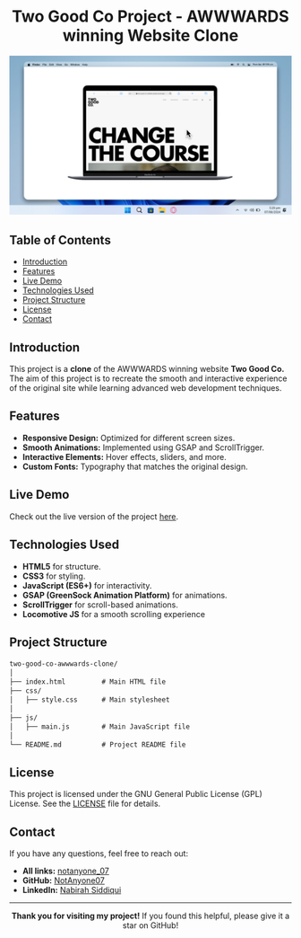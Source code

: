 <h1 align="center">Two Good Co Project - AWWWARDS winning Website Clone</h1>

<p align="center">
  <img src="project on mac book.png" alt="Project Screenshot" />
</p>

<h2>Table of Contents</h2>
<ul>
  <li><a href="#introduction">Introduction</a></li>
  <li><a href="#features">Features</a></li>
  <li><a href="#live-demo">Live Demo</a></li>
  <li><a href="#technologies-used">Technologies Used</a></li>
  <li><a href="#project-structure">Project Structure</a></li>
  <li><a href="#license">License</a></li>
  <li><a href="#contact">Contact</a></li>
</ul>

<h2 id="introduction">Introduction</h2>
<p>
  This project is a <strong>clone</strong> of the 
  AWWWARDS winning website <strong>Two Good Co.</strong> The aim of this project is to recreate the smooth and interactive experience of the original site while learning advanced web development techniques.
</p>

<h2 id="features">Features</h2>
<ul>
  <li><strong>Responsive Design:</strong> Optimized for different screen sizes.</li>
  <li><strong>Smooth Animations:</strong> Implemented using GSAP and ScrollTrigger.</li>
  <li><strong>Interactive Elements:</strong> Hover effects, sliders, and more.</li>
  <li><strong>Custom Fonts:</strong> Typography that matches the original design.</li>
</ul>

<h2 id="live-demo">Live Demo</h2>
<p>
  Check out the live version of the project 
  <a href="https://two-good-co-website-project.vercel.app" target="_blank">here</a>.
</p>

<h2 id="technologies-used">Technologies Used</h2>
<ul>
  <li><strong>HTML5</strong> for structure.</li>
  <li><strong>CSS3</strong> for styling.</li>
  <li><strong>JavaScript (ES6+)</strong> for interactivity.</li>
  <li><strong>GSAP (GreenSock Animation Platform)</strong> for animations.</li>
  <li><strong>ScrollTrigger</strong> for scroll-based animations.</li>
  <li><strong>Locomotive JS</strong> for a smooth scrolling experience</li>
</ul>

<h2 id="usage">Project Structure</h2>
<pre><code>two-good-co-awwwards-clone/
│
├── index.html         # Main HTML file
├── css/
│   ├── style.css      # Main stylesheet
│
├── js/
│   ├── main.js        # Main JavaScript file
│
└── README.md          # Project README file
</code></pre>

<h2 id="license">License</h2>
<p>This project is licensed under the GNU General Public License (GPL) License. See the <a href="LICENSE">LICENSE</a> file for details.</p>

<h2 id="contact">Contact</h2>
<p>If you have any questions, feel free to reach out:</p>
<ul>
  <li><strong>All links:</strong> <a href="https://linktr.ee/notanyone_07">notanyone_07</a></li>
  <li><strong>GitHub:</strong> <a href="https://github.com/NotAnyone07" target="_blank">NotAnyone07</a></li>
  <li><strong>LinkedIn:</strong> <a href="www.linkedin.com/in/nabirah-siddiqui" target="_blank">Nabirah Siddiqui</a></li>
</ul>

<hr>
<p align="center"><strong>Thank you for visiting my project!</strong> If you found this helpful, please give it a star on GitHub!</p>
